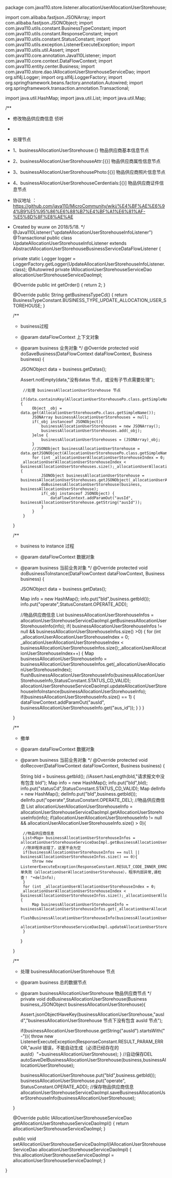 package com.java110.store.listener.allocationUserAllocationUserStorehouse;

import com.alibaba.fastjson.JSONArray;
import com.alibaba.fastjson.JSONObject;
import com.java110.utils.constant.BusinessTypeConstant;
import com.java110.utils.constant.ResponseConstant;
import com.java110.utils.constant.StatusConstant;
import com.java110.utils.exception.ListenerExecuteException;
import com.java110.utils.util.Assert;
import com.java110.core.annotation.Java110Listener;
import com.java110.core.context.DataFlowContext;
import com.java110.entity.center.Business;
import com.java110.store.dao.IAllocationUserStorehouseServiceDao;
import org.slf4j.Logger;
import org.slf4j.LoggerFactory;
import org.springframework.beans.factory.annotation.Autowired;
import org.springframework.transaction.annotation.Transactional;

import java.util.HashMap;
import java.util.List;
import java.util.Map;

/**
 * 修改物品供应商信息 侦听
 *
 * 处理节点
 * 1、businessAllocationUserStorehouse:{} 物品供应商基本信息节点
 * 2、businessAllocationUserStorehouseAttr:[{}] 物品供应商属性信息节点
 * 3、businessAllocationUserStorehousePhoto:[{}] 物品供应商照片信息节点
 * 4、businessAllocationUserStorehouseCerdentials:[{}] 物品供应商证件信息节点
 * 协议地址 ：https://github.com/java110/MicroCommunity/wiki/%E4%BF%AE%E6%94%B9%E5%95%86%E6%88%B7%E4%BF%A1%E6%81%AF-%E5%8D%8F%E8%AE%AE
 * Created by wuxw on 2018/5/18.
 */
@Java110Listener("updateAllocationUserStorehouseInfoListener")
@Transactional
public class UpdateAllocationUserStorehouseInfoListener extends AbstractAllocationUserStorehouseBusinessServiceDataFlowListener {

    private static Logger logger = LoggerFactory.getLogger(UpdateAllocationUserStorehouseInfoListener.class);
    @Autowired
    private IAllocationUserStorehouseServiceDao allocationUserStorehouseServiceDaoImpl;

    @Override
    public int getOrder() {
        return 2;
    }

    @Override
    public String getBusinessTypeCd() {
        return BusinessTypeConstant.BUSINESS_TYPE_UPDATE_ALLOCATION_USER_STOREHOUSE;
    }

    /**
     * business过程
     * @param dataFlowContext 上下文对象
     * @param business 业务对象
     */
    @Override
    protected void doSaveBusiness(DataFlowContext dataFlowContext, Business business) {

        JSONObject data = business.getDatas();

        Assert.notEmpty(data,"没有datas 节点，或没有子节点需要处理");


            //处理 businessAllocationUserStorehouse 节点
            if(data.containsKey(AllocationUserStorehousePo.class.getSimpleName())){
                Object _obj = data.get(AllocationUserStorehousePo.class.getSimpleName());
                JSONArray businessAllocationUserStorehouses = null;
                if(_obj instanceof JSONObject){
                    businessAllocationUserStorehouses = new JSONArray();
                    businessAllocationUserStorehouses.add(_obj);
                }else {
                    businessAllocationUserStorehouses = (JSONArray)_obj;
                }
                //JSONObject businessAllocationUserStorehouse = data.getJSONObject(AllocationUserStorehousePo.class.getSimpleName());
                for (int _allocationUserAllocationUserStorehouseIndex = 0; _allocationUserAllocationUserStorehouseIndex < businessAllocationUserStorehouses.size();_allocationUserAllocationUserStorehouseIndex++) {
                    JSONObject businessAllocationUserStorehouse = businessAllocationUserStorehouses.getJSONObject(_allocationUserAllocationUserStorehouseIndex);
                    doBusinessAllocationUserStorehouse(business, businessAllocationUserStorehouse);
                    if(_obj instanceof JSONObject) {
                        dataFlowContext.addParamOut("ausId", businessAllocationUserStorehouse.getString("ausId"));
                    }
                }
            }
    }


    /**
     * business to instance 过程
     * @param dataFlowContext 数据对象
     * @param business 当前业务对象
     */
    @Override
    protected void doBusinessToInstance(DataFlowContext dataFlowContext, Business business) {

        JSONObject data = business.getDatas();

        Map info = new HashMap();
        info.put("bId",business.getbId());
        info.put("operate",StatusConstant.OPERATE_ADD);

        //物品供应商信息
        List<Map> businessAllocationUserStorehouseInfos = allocationUserStorehouseServiceDaoImpl.getBusinessAllocationUserStorehouseInfo(info);
        if( businessAllocationUserStorehouseInfos != null && businessAllocationUserStorehouseInfos.size() >0) {
            for (int _allocationUserAllocationUserStorehouseIndex = 0; _allocationUserAllocationUserStorehouseIndex < businessAllocationUserStorehouseInfos.size();_allocationUserAllocationUserStorehouseIndex++) {
                Map businessAllocationUserStorehouseInfo = businessAllocationUserStorehouseInfos.get(_allocationUserAllocationUserStorehouseIndex);
                flushBusinessAllocationUserStorehouseInfo(businessAllocationUserStorehouseInfo,StatusConstant.STATUS_CD_VALID);
                allocationUserStorehouseServiceDaoImpl.updateAllocationUserStorehouseInfoInstance(businessAllocationUserStorehouseInfo);
                if(businessAllocationUserStorehouseInfo.size() == 1) {
                    dataFlowContext.addParamOut("ausId", businessAllocationUserStorehouseInfo.get("aus_id"));
                }
            }
        }

    }

    /**
     * 撤单
     * @param dataFlowContext 数据对象
     * @param business 当前业务对象
     */
    @Override
    protected void doRecover(DataFlowContext dataFlowContext, Business business) {

        String bId = business.getbId();
        //Assert.hasLength(bId,"请求报文中没有包含 bId");
        Map info = new HashMap();
        info.put("bId",bId);
        info.put("statusCd",StatusConstant.STATUS_CD_VALID);
        Map delInfo = new HashMap();
        delInfo.put("bId",business.getbId());
        delInfo.put("operate",StatusConstant.OPERATE_DEL);
        //物品供应商信息
        List<Map> allocationUserAllocationUserStorehouseInfo = allocationUserStorehouseServiceDaoImpl.getAllocationUserStorehouseInfo(info);
        if(allocationUserAllocationUserStorehouseInfo != null && allocationUserAllocationUserStorehouseInfo.size() > 0){

            //物品供应商信息
            List<Map> businessAllocationUserStorehouseInfos = allocationUserStorehouseServiceDaoImpl.getBusinessAllocationUserStorehouseInfo(delInfo);
            //除非程序出错了，这里不会为空
            if(businessAllocationUserStorehouseInfos == null || businessAllocationUserStorehouseInfos.size() == 0){
                throw new ListenerExecuteException(ResponseConstant.RESULT_CODE_INNER_ERROR,"撤单失败（allocationUserAllocationUserStorehouse），程序内部异常,请检查！ "+delInfo);
            }
            for (int _allocationUserAllocationUserStorehouseIndex = 0; _allocationUserAllocationUserStorehouseIndex < businessAllocationUserStorehouseInfos.size();_allocationUserAllocationUserStorehouseIndex++) {
                Map businessAllocationUserStorehouseInfo = businessAllocationUserStorehouseInfos.get(_allocationUserAllocationUserStorehouseIndex);
                flushBusinessAllocationUserStorehouseInfo(businessAllocationUserStorehouseInfo,StatusConstant.STATUS_CD_VALID);
                allocationUserStorehouseServiceDaoImpl.updateAllocationUserStorehouseInfoInstance(businessAllocationUserStorehouseInfo);
            }
        }

    }



    /**
     * 处理 businessAllocationUserStorehouse 节点
     * @param business 总的数据节点
     * @param businessAllocationUserStorehouse 物品供应商节点
     */
    private void doBusinessAllocationUserStorehouse(Business business,JSONObject businessAllocationUserStorehouse){

        Assert.jsonObjectHaveKey(businessAllocationUserStorehouse,"ausId","businessAllocationUserStorehouse 节点下没有包含 ausId 节点");

        if(businessAllocationUserStorehouse.getString("ausId").startsWith("-")){
            throw new ListenerExecuteException(ResponseConstant.RESULT_PARAM_ERROR,"ausId 错误，不能自动生成（必须已经存在的ausId）"+businessAllocationUserStorehouse);
        }
        //自动保存DEL
        autoSaveDelBusinessAllocationUserStorehouse(business,businessAllocationUserStorehouse);

        businessAllocationUserStorehouse.put("bId",business.getbId());
        businessAllocationUserStorehouse.put("operate", StatusConstant.OPERATE_ADD);
        //保存物品供应商信息
        allocationUserStorehouseServiceDaoImpl.saveBusinessAllocationUserStorehouseInfo(businessAllocationUserStorehouse);

    }



    @Override
    public IAllocationUserStorehouseServiceDao getAllocationUserStorehouseServiceDaoImpl() {
        return allocationUserStorehouseServiceDaoImpl;
    }

    public void setAllocationUserStorehouseServiceDaoImpl(IAllocationUserStorehouseServiceDao allocationUserStorehouseServiceDaoImpl) {
        this.allocationUserStorehouseServiceDaoImpl = allocationUserStorehouseServiceDaoImpl;
    }



}

